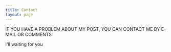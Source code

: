 ```yaml
---
title: Contact
layout: page
---
```


IF YOU HAVE A PROBLEM ABOUT MY POST, YOU CAN CONTACT ME BY E-MAIL OR COMMENTS

I'll waiting for you 
